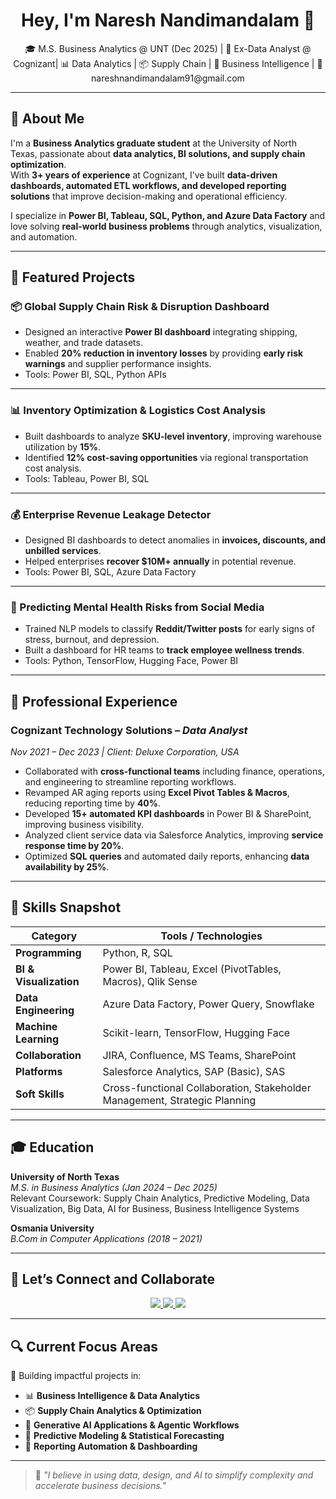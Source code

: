 <h1 align="center">Hey, I'm Naresh Nandimandalam 👋</h1>

<p align="center">
🎓 M.S. Business Analytics @ UNT (Dec 2025) | 💼 Ex-Data Analyst @ Cognizant|  
📊 Data Analytics | 📦 Supply Chain | 🚀 Business Intelligence | 📧 nareshnandimandalam91@gmail.com  
</p>

---

## 💼 About Me

I'm a **Business Analytics graduate student** at the University of North Texas, passionate about **data analytics, BI solutions, and supply chain optimization**.  
With **3+ years of experience** at Cognizant, I’ve built **data-driven dashboards, automated ETL workflows, and developed reporting solutions** that improve decision-making and operational efficiency.

I specialize in **Power BI, Tableau, SQL, Python, and Azure Data Factory** and love solving **real-world business problems** through analytics, visualization, and automation.

---

## 🚀 Featured Projects

### 📦 Global Supply Chain Risk & Disruption Dashboard  
- Designed an interactive **Power BI dashboard** integrating shipping, weather, and trade datasets.  
- Enabled **20% reduction in inventory losses** by providing **early risk warnings** and supplier performance insights.  
- Tools: Power BI, SQL, Python APIs  

---

### 📊 Inventory Optimization & Logistics Cost Analysis  
- Built dashboards to analyze **SKU-level inventory**, improving warehouse utilization by **15%**.  
- Identified **12% cost-saving opportunities** via regional transportation cost analysis.  
- Tools: Tableau, Power BI, SQL  

---

### 💰 Enterprise Revenue Leakage Detector  
- Designed BI dashboards to detect anomalies in **invoices, discounts, and unbilled services**.  
- Helped enterprises **recover $10M+ annually** in potential revenue.  
- Tools: Power BI, SQL, Azure Data Factory  

---

### 🧠 Predicting Mental Health Risks from Social Media  
- Trained NLP models to classify **Reddit/Twitter posts** for early signs of stress, burnout, and depression.  
- Built a dashboard for HR teams to **track employee wellness trends**.  
- Tools: Python, TensorFlow, Hugging Face, Power BI  

---

## 🏢 Professional Experience

### **Cognizant Technology Solutions** – *Data Analyst*  
*Nov 2021 – Dec 2023 | Client: Deluxe Corporation, USA*

- Collaborated with **cross-functional teams** including finance, operations, and engineering to streamline reporting workflows.  
- Revamped AR aging reports using **Excel Pivot Tables & Macros**, reducing reporting time by **40%**.  
- Developed **15+ automated KPI dashboards** in Power BI & SharePoint, improving business visibility.  
- Analyzed client service data via Salesforce Analytics, improving **service response time by 20%**.  
- Optimized **SQL queries** and automated daily reports, enhancing **data availability by 25%**.

---

## 🧠 Skills Snapshot

| Category               | Tools / Technologies |
|-----------------------|-----------------------|
| **Programming**      | Python, R, SQL |
| **BI & Visualization** | Power BI, Tableau, Excel (PivotTables, Macros), Qlik Sense |
| **Data Engineering** | Azure Data Factory, Power Query, Snowflake |
| **Machine Learning** | Scikit-learn, TensorFlow, Hugging Face |
| **Collaboration**    | JIRA, Confluence, MS Teams, SharePoint |
| **Platforms**       | Salesforce Analytics, SAP (Basic), SAS |
| **Soft Skills**     | Cross-functional Collaboration, Stakeholder Management, Strategic Planning |

---

## 🎓 Education

**University of North Texas**  
*M.S. in Business Analytics* *(Jan 2024 – Dec 2025)*  
Relevant Coursework: Supply Chain Analytics, Predictive Modeling, Data Visualization, Big Data, AI for Business, Business Intelligence Systems

**Osmania University**  
*B.Com in Computer Applications (2018 – 2021)*

---

## 🤝 Let’s Connect and Collaborate

<p align="center">
  <a href="https://www.linkedin.com/in/naresh200" target="_blank">
    <img src="https://img.shields.io/badge/LinkedIn-blue?logo=linkedin&style=for-the-badge" />
  </a>
  <a href="mailto:nareshnandimandalam91@gmail.com">
    <img src="https://img.shields.io/badge/Email-red?logo=gmail&style=for-the-badge" />
  </a>
  <a href="https://github.com/nareshn-31">
    <img src="https://img.shields.io/badge/GitHub-black?logo=github&style=for-the-badge" />
  </a>
</p>

---

## 🔍 Current Focus Areas

🎯 Building impactful projects in:  
- 📊 **Business Intelligence & Data Analytics**  
- 📦 **Supply Chain Analytics & Optimization**  
- 🧠 **Generative AI Applications & Agentic Workflows**  
- 🧪 **Predictive Modeling & Statistical Forecasting**  
- 🔄 **Reporting Automation & Dashboarding**

---

> 🌟 *\"I believe in using data, design, and AI to simplify complexity and accelerate business decisions.\"*
